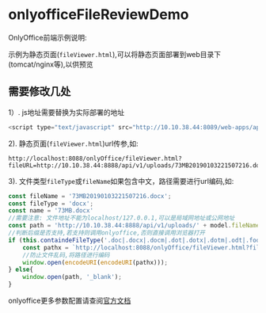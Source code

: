 # onlyofficeFileReviewDemo


OnlyOffice前端示例说明:

示例为静态页面(`fileViewer.html`),可以将静态页面部署到web目录下(tomcat/nginx等),以供预览
  
  
## 需要修改几处 

1）. js地址需要替换为实际部署的地址

``` js
<script type="text/javascript" src="http://10.10.38.44:8089/web-apps/apps/api/documents/api.js"></script>
```

2). 静态页面(`fileViewer.html`)url传参,如:

``` 
http://localhost:8088/onlyOffice/fileViewer.html?fileURL=http://10.10.38.44:8888/api/v1/uploads/73MB20190103221507216.docx&fileType=docx&fileName=73MB.docx
``` 

3). 文件类型`fileType`或`fileName`如果包含中文，路径需要进行url编码,如:


``` js 
const fileName = '73MB20190103221507216.docx';
const fileType = 'docx';
const name = '73MB.docx'
//需要注意: 文件地址不能为localhost/127.0.0.1,可以是局域网地址或公网地址
const path = 'http://10.10.38.44:8888/api/v1/uploads/' + model.fileName;
//判断后缀是否支持,若支持则调用onlyoffice,否则直接调用浏览器打开
if (this.containdeFileType('.doc|.docx|.docm|.dot|.dotx|.dotm|.odt|.fodt|.ott|.rtf|.txt|.html|.htm|.mht|.pdf|.djvu|.fb2|.epub|.xps|.xls|.xlsx|.xlsm|.xlt|.xltx|.xltm|.ods|.fods|.ots|.csv|.pps|.ppsx|.ppsm|.ppt|.pptx|.pptm|.pot|.potx|.potm|.odp|.fodp|.otp', path)){
    const pathx = `http://localhost:8088/onlyOffice/fileViewer.html?fileURL=${path}&fileType=${fileType}&fileName=${name}`;
    //防止文件乱码,将路径进行编码
    window.open(encodeURI(encodeURI(pathx)));
} else{
    window.open(path, '_blank');
}
``` 

onlyoffice更多参数配置请查阅[官方文档](https://api.onlyoffice.com/editors/advanced)

